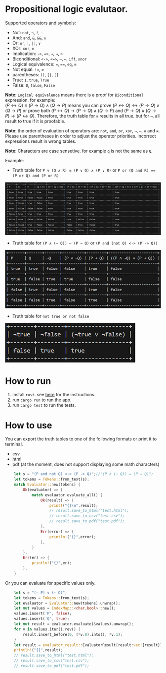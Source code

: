 # Propositional logic evalutaor.
Supported operators and symbols:
- Not: `not`, `¬`, `!`, `∼`
- And: `and`, `&`, `&&`, `∧`
- Or: `or`, `|`, `||`, `∨`
- XOr: `xor`, `⊕`
- Implication: `->`, `=>`, `⇒`, `→`, `⊃`
- Biconditional: `<->`, `<=>`, `⇔`, `↔`, `iff`, `xnor`
- Logical equivalence: `=`, `==`, `eq`, `≡`
- Not equal: `!=`, `≠`
- parentheses: `()`, `{}`, `[]`
- True: `1`, `true`, `True`
- False: `0`, `false`, `False`

**Note**: `Logical equivalence` means there is a proof for `Biconditional` expression. for example:</br>
$(P↔Q) ≡ (P→Q)∧(Q→P)$ means you can prove $(P↔Q) ↔ (P→Q)∧(Q→P)$ or prove both $(P↔Q)→(P→Q)∧(Q→P)$ and $(P→Q)∧(Q→P)→(P↔Q)$. Therefore, the truth table for `≡` results in all true. but for `↔`, all result to true if it is proofable.</br>

**Note**: the order of evaluation of operators are: `not`, `and`, `or`, `xor`, `→`, `↔`, `≡` and `≠`. Please use parentheses in order to adjust the operator priorities. incorrect expressions result in wrong tables.</br>

**Note**: Characters are case sensetive. for example `q` is not the same as `Q`.

Example: </br>
- Truth table for `P ∨ (Q ∧ R) ≡ (P ∨ Q) ∧ (P ∨ R)` or `P or (Q and R) == (P or Q) and (P or R)`

![truth table 1](files/tt1.png)

- Truth table for `(P ∧ (∼ Q)) ⇔ (P ⇒ Q)` or `(P and (not Q) <-> (P -> Q))`

![truth table 2](files/tt2.png)

- Truth table for `not true or not false`

![alt text](files/tt3.png)

# How to run
1. install `rust`. see [here](https://www.rust-lang.org/tools/install) for the instructions.
2. run `cargo run` to run the app.
3. run `cargo test` to run the tests.

# How to use
You can export the truth tables to one of the following formats or print it to terminal.
- csv
- html
- pdf (at the moment, does not support displaying some math characters)

```rust
    let s = "(P and not Q) <-> (P -> Q)";//"(P ∧ (∼ Q)) ⇔ (P ⇒ Q)";
    let tokens = Tokens::from_text(s);
    match Evaluator::new(tokens) {
        Ok(evaluator) => {
            match evaluator.evaluate_all() {
                Ok(result) => {
                    print!("{}\n",result);
                    // result.save_to_html("test.html");
                    // result.save_to_csv("test.csv");
                    // result.save_to_pdf("test.pdf");
                },
                Err(error) => {
                    println!("{}",error);
                },
            }
        },
        Err(er) => {
            println!("{}",er);
        },
    }
```

Or you can evaluate for specific values only.

```rust
    let s = "(∼ P) ∨ (∼ Q)";
    let tokens = Tokens::from_text(s);
    let evaluator = Evaluator::new(tokens).unwrap();
    let mut values = IndexMap::<char,bool>::new();
    values.insert('P', false);
    values.insert('Q', true);
    let mut result = evaluator.evaluate(&values).unwrap();
    for v in values.iter().rev() {
        result.insert_before(0, (*v.0).into(), *v.1);
    }
    let result = evaluator_result::EvaluatorResult{result:vec![result]};
    println!("{}",result);
    // result.save_to_html("test.html");
    // result.save_to_csv("test.csv");
    // result.save_to_pdf("test.pdf");
```